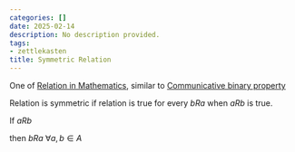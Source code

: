 ```yaml
---
categories: []
date: 2025-02-14
description: No description provided.
tags:
- zettlekasten
title: Symmetric Relation
---
```


One of [Relation in Mathematics](Relation%20in%20Mathematics.md), similar to [Communicative binary property](Communicative%20binary%20property.md)

Relation is symmetric if relation is true for every $bRa$ when $aRb$ is true.

If $aRb$

then $bRa\ \forall a,b \in A$